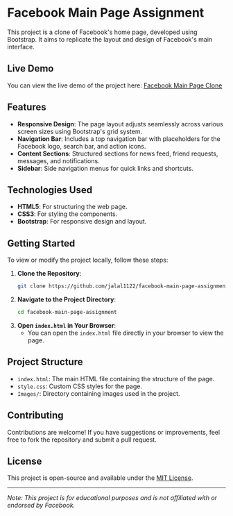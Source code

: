 # Facebook Main Page Assignment

This project is a clone of Facebook's home page, developed using Bootstrap. It aims to replicate the layout and design of Facebook's main interface.

## Live Demo

You can view the live demo of the project here: [Facebook Main Page Clone](https://facebook-beta-lovat.vercel.app)

## Features

- **Responsive Design**: The page layout adjusts seamlessly across various screen sizes using Bootstrap's grid system.
- **Navigation Bar**: Includes a top navigation bar with placeholders for the Facebook logo, search bar, and action icons.
- **Content Sections**: Structured sections for news feed, friend requests, messages, and notifications.
- **Sidebar**: Side navigation menus for quick links and shortcuts.

## Technologies Used

- **HTML5**: For structuring the web page.
- **CSS3**: For styling the components.
- **Bootstrap**: For responsive design and layout.

## Getting Started

To view or modify the project locally, follow these steps:

1. **Clone the Repository**:
   ```bash
   git clone https://github.com/jalal1122/facebook-main-page-assignment.git
   ```
2. **Navigate to the Project Directory**:
   ```bash
   cd facebook-main-page-assignment
   ```
3. **Open `index.html` in Your Browser**:
   - You can open the `index.html` file directly in your browser to view the page.

## Project Structure

- `index.html`: The main HTML file containing the structure of the page.
- `style.css`: Custom CSS styles for the page.
- `Images/`: Directory containing images used in the project.

## Contributing

Contributions are welcome! If you have suggestions or improvements, feel free to fork the repository and submit a pull request.

## License

This project is open-source and available under the [MIT License](LICENSE).

---

*Note: This project is for educational purposes and is not affiliated with or endorsed by Facebook.* 
